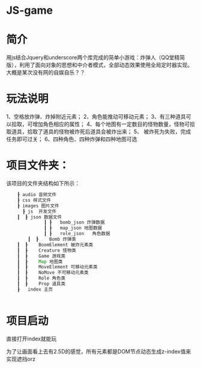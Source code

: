 # JS-game

# 简介
用js结合Jquery和underscore两个库完成的简单小游戏：炸弹人（QQ堂精简版），利用了面向对象的思想和中介者模式，全部动态效果使用全局定时器实现。大概是某次没有网的自娱自乐？？

# 玩法说明
1、空格放炸弹、炸掉附近元素；
2、角色能推动可移动元素；
3、有三种道具可以拾取，可增加角色相应的属性；
4、每个地图有一定数目的怪物数量，怪物可拾取道具，拾取了道具的怪物被炸死后道具会被炸出来；
5、 被炸死为失败，完成任务即可过关；
6、四种角色、四种炸弹和四种地图可选

# 项目文件夹：
该项目的文件夹结构如下所示：<br>
```javascript
    ┠ audio 音频文件
    ┠ css 样式文件
    ┠ images 图片文件
	  ┠ js 	开发文件
    ┃  ┠ json 数据文件
			  ┃ ┠	bomb_json 炸弹数据
			  ┃ ┠	map_json 地图数据
			  ┃ ┠	role_json   角色数据
		┃  ┠	Bomb 炸弹类
    ┃  ┠	BoomElement 被炸元素类
    ┃  ┠	Creature 怪物类
    ┃  ┠	Game 游戏类
    ┃  ┠	Map 地图类
    ┃  ┠	MoveElement 可移动元素类
    ┃  ┠	NoMove 不可移动元素类
    ┃  ┠	Role 角色类
    ┃  ┠	Prop 道具类
    ┠	index 主页
		
```
# 项目启动
直接打开index就能玩

为了让画面看上去有2.5D的感觉，所有元素都是DOM节点动态生成z-index值来实现遮挡orz
